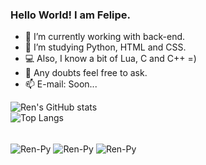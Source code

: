 ### Hello World! I am Felipe.

- 🔭 I’m currently working with back-end.
- 🌱 I’m studying Python, HTML and CSS.
- 💻 Also, I know a bit of Lua, C and C++  =)
- 💬 Any doubts feel free to ask.
- 📫 E-mail: Soon...

![Ren's GitHub stats](https://github-readme-stats.vercel.app/api?username=rendeviluke&show_icons=true&theme=rose_pine)<br>
![Top Langs](https://github-readme-stats.vercel.app/api/top-langs/?username=rendeviluke&layout=compact&theme=rose_pine)

<div style="display: inline_block"><br>
  <img align="center" alt="Ren-Py" src="https://img.shields.io/badge/Python-3776AB?style=for-the-badge&logo=python&logoColor=white">
  <img align="center" alt="Ren-Py" src="https://img.shields.io/badge/HTML-239120?style=for-the-badge&logo=html5&logoColor=white">
  <img align="center" alt="Ren-Py" src="https://img.shields.io/badge/CSS-239120?&style=for-the-badge&logo=css3&logoColor=white">  
